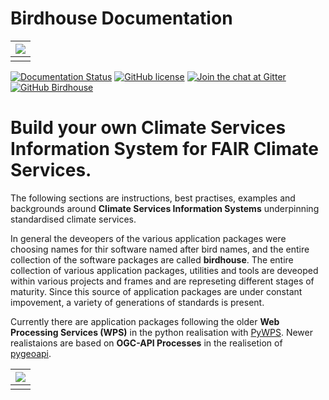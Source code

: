 # Birdhouse Documentation

| ![](images/birdhouse-ecosphere.svg) |
| :--: |
|  |

[![Documentation Status](https://img.shields.io/badge/docs-latest-blue.svg)](http://birdhouse.readthedocs.io/en/latest/?badge=latest)
[![GitHub license](https://img.shields.io/github/license/bird-house/birdhouse2-docs.svg)](https://github.com/bird-house/birdhouse2-docs/blob/main/LICENSE)
[![Join the chat at Gitter](https://badges.gitter.im/bird-house/birdhouse.svg)](https://gitter.im/bird-house/birdhouse?utm_source=badge&utm_medium=badge&utm_campaign=pr-badge&utm_content=badge)
[![GitHub Birdhouse](https://img.shields.io/badge/GitHub-Birdhouse-brightgreen.svg)](https://github.com/bird-house)

# **Build your own Climate Services Information System for FAIR Climate Services.**

The following sections are instructions, best practises, examples and backgrounds around **Climate Services Information Systems** underpinning standardised climate services. 


In general the deveopers of the various application packages were choosing names for thir software named after bird names, and the entire collection of the software packages are called **birdhouse**. The entire collection of various application packages, utilities and tools are deveoped within various projects and frames and are represeting different stages of maturity. Since this source of application packages are under constant impovement, a variety of generations of standards is present. 

Currently there are application packages following the older **Web Processing Services (WPS)** in the python realisation with [PyWPS](https://pywps.org/). 
Newer realistaions are based on **OGC-API Processes** in the realisetion of 
[pygeoapi](https://pygeoapi.io/). 


| ![](images/Co-Funded-By-the-EU.png) |
| :--: |
|  |


<!-- The legacy docs for birds (Web Processing Service) can be found on [GitHub](https://github.com/bird-house/birdhouse-docs) and on [ReadTheDocs](https://birdhouse.readthedocs.io/en/latest/). -->

<!-- Guidelines and tutorials with are realted to the workflows of WPS are documented in the [previous version of birdhouse](https://birdhouse.readthedocs.io/en/latest/)  -->



